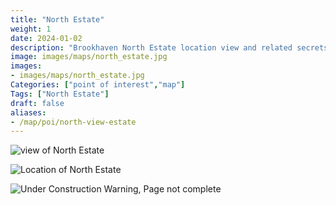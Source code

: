 ```yaml
---
title: "North Estate"
weight: 1
date: 2024-01-02
description: "Brookhaven North Estate location view and related secrets"
image: images/maps/north_estate.jpg
images:
- images/maps/north_estate.jpg
Categories: ["point of interest","map"]
Tags: ["North Estate"]
draft: false
aliases:
- /map/poi/north-view-estate
--- 
```



<!-- ![LOC PIC]() -->

![view of North Estate](/images/maps/north_estate.jpg)

![Location of North Estate](/images/maps/north-estate.png)

![Under Construction Warning, Page not complete](/images/under_construction.png)


<!-- <hr style="background-color: #28b44c" size=8>

### CaseBook Items

- [URL](/)

<hr style="background-color: #28b44c" size=8>

### Quests

- [URL](/) -->